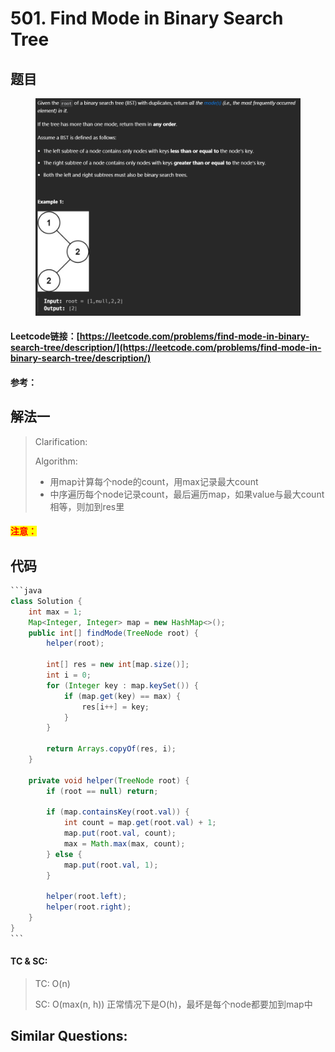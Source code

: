# 501. Find Mode in Binary Search Tree

## 题目

<figure><img src="../../.gitbook/assets/image (3) (1) (1) (1) (1) (1) (1).png" alt=""><figcaption></figcaption></figure>

#### Leetcode链接：[https://leetcode.com/problems/find-mode-in-binary-search-tree/description/](https://leetcode.com/problems/find-mode-in-binary-search-tree/description/)

#### 参考：

## 解法一

> Clarification:&#x20;
>
> Algorithm:&#x20;
>
> * 用map计算每个node的count，用max记录最大count
> * 中序遍历每个node记录count，最后遍历map，如果value与最大count相等，则加到res里

#### <mark style="color:red;">注意：</mark>

## 代码

````java
```java
class Solution {
    int max = 1;
    Map<Integer, Integer> map = new HashMap<>();
    public int[] findMode(TreeNode root) {
        helper(root);

        int[] res = new int[map.size()];
        int i = 0;
        for (Integer key : map.keySet()) {
            if (map.get(key) == max) {
                res[i++] = key;
            }
        } 

        return Arrays.copyOf(res, i);
    }

    private void helper(TreeNode root) {
        if (root == null) return;

        if (map.containsKey(root.val)) {
            int count = map.get(root.val) + 1;
            map.put(root.val, count);
            max = Math.max(max, count);
        } else {
            map.put(root.val, 1);
        }

        helper(root.left);
        helper(root.right);
    }
}
```
````

#### TC & SC:&#x20;

> TC: O(n)
>
> SC: O(max(n, h)) 正常情况下是O(h)，最坏是每个node都要加到map中

## **Similar Questions:**&#x20;
